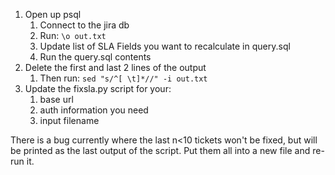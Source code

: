 1. Open up psql
	1. Connect to the jira db
	2. Run: ```\o out.txt```
	3. Update list of SLA Fields you want to recalculate in query.sql
	4. Run the query.sql contents
2. Delete the first and last 2 lines of the output
	1. Then run: ```sed "s/^[ \t]*//" -i out.txt```
3. Update the fixsla.py script for your:
	1. base url        
	2. auth information you need
	3. input filename

There is a bug currently where the last n<10 tickets won't be fixed, but will be printed as the last output of the script. Put them all into a new file and re-run it.